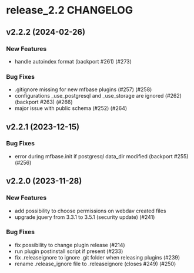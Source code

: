 # release_2.2 CHANGELOG

## v2.2.2 (2024-02-26)

### New Features

- handle autoindex format (backport #261) (#273)

### Bug Fixes

- .gitignore missing for new mfbase plugins (#257) (#258)
- configurations _use_postgresql and _use_storage are ignored (#262) (backport #263) (#266)
- major issue with public schema (#252) (#264)

## v2.2.1 (2023-12-15)

### Bug Fixes

- error during mfbase.init if postgresql data_dir modified (backport #255) (#256)

## v2.2.0 (2023-11-28)

### New Features

- add possibility to choose permissions on webdav created files
- upgrade jquery from 3.3.1 to 3.5.1 (security update) (#241)

### Bug Fixes

- fix possibility to change plugin release (#214)
- run plugin postinstall script if present (#233)
- fix .releaseignore to ignore .git folder when releasing plugins (#239)
- rename .release_ignore file to .releaseignore (closes #249) (#250)


